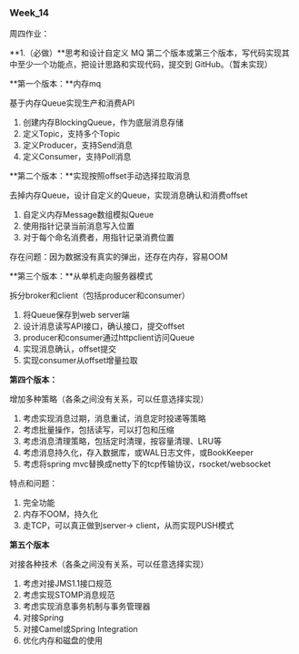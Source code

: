 ### Week_14

周四作业：

**1.（必做）**思考和设计自定义 MQ 第二个版本或第三个版本，写代码实现其中至少一个功能点，把设计思路和实现代码，提交到 GitHub。（暂未实现）



**第一个版本：**内存mq

基于内存Queue实现生产和消费API

1. 创建内存BlockingQueue，作为底层消息存储
2. 定义Topic，支持多个Topic
3. 定义Producer，支持Send消息
4. 定义Consumer，支持Poll消息

**第二个版本：**实现按照offset手动选择拉取消息

去掉内存Queue，设计自定义的Queue，实现消息确认和消费offset

1. 自定义内存Message数组模拟Queue
2. 使用指针记录当前消息写入位置
3. 对于每个命名消费者，用指针记录消费位置

存在问题：因为数据没有真实的弹出，还存在内存，容易OOM

**第三个版本：**从单机走向服务器模式

拆分broker和client（包括producer和consumer）

1. 将Queue保存到web server端
2. 设计消息读写API接口，确认接口，提交offset
3. producer和consumer通过httpclient访问Queue
4. 实现消息确认，offset提交
5. 实现consumer从offset增量拉取

**第四个版本：**

增加多种策略（各条之间没有关系，可以任意选择实现）

1. 考虑实现消息过期，消息重试，消息定时投递等策略
2. 考虑批量操作，包括读写，可以打包和压缩
3. 考虑消息清理策略，包括定时清理，按容量清理、LRU等
4. 考虑消息持久化，存入数据库，或WAL日志文件，或BookKeeper
5. 考虑将spring mvc替换成netty下的tcp传输协议，rsocket/websocket

特点和问题：

1. 完全功能
2. 内存不OOM，持久化
3. 走TCP，可以真正做到server-> client，从而实现PUSH模式

**第五个版本**

对接各种技术（各条之间没有关系，可以任意选择实现）

1. 考虑对接JMS1.1接口规范
2. 考虑实现STOMP消息规范
3. 考虑实现消息事务机制与事务管理器
4. 对接Spring
5. 对接Camel或Spring Integration
6. 优化内存和磁盘的使用

